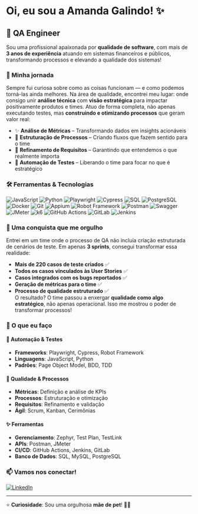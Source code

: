 # Oi, eu sou a Amanda Galindo! ✨
## 🌟 QA Engineer

Sou uma profissional apaixonada por **qualidade de software**, com mais de **3 anos de experiência** atuando em sistemas financeiros e públicos, transformando processos e elevando a qualidade dos sistemas!

### 💭 Minha jornada
Sempre fui curiosa sobre como as coisas funcionam — e como podemos torná-las ainda melhores. Na área de qualidade, encontrei meu lugar: onde consigo unir **análise técnica** com **visão estratégica** para impactar positivamente produtos e times.
Atuo de forma completa, não apenas executando testes, mas **construindo e otimizando processos** que geram valor real:
- ✨ **Análise de Métricas** – Transformando dados em insights acionáveis  
- 🌸 **Estruturação de Processos** – Criando fluxos que fazem sentido para o time  
- 💫 **Refinamento de Requisitos** – Garantindo que entendemos o que realmente importa  
- 🎀 **Automação de Testes** – Liberando o time para focar no que é estratégico
  
### 🛠️ Ferramentas & Tecnologias
![JavaScript](https://img.shields.io/badge/JavaScript-F7DF1E?style=for-the-badge&logo=javascript&logoColor=black)
![Python](https://img.shields.io/badge/Python-3776AB?style=for-the-badge&logo=python&logoColor=white)
![Playwright](https://img.shields.io/badge/Playwright-2EAD96?style=for-the-badge&logo=playwright&logoColor=white)
![Cypress](https://img.shields.io/badge/Cypress-17202C?style=for-the-badge&logo=cypress&logoColor=white)
![SQL](https://img.shields.io/badge/SQL-4479A1?style=for-the-badge&logo=mysql&logoColor=white)
![PostgreSQL](https://img.shields.io/badge/PostgreSQL-316192?style=for-the-badge&logo=postgresql&logoColor=white)
![Docker](https://img.shields.io/badge/Docker-2496ED?style=for-the-badge&logo=docker&logoColor=white)
![Git](https://img.shields.io/badge/Git-F05032?style=for-the-badge&logo=git&logoColor=white)
![Appium](https://img.shields.io/badge/Appium-00BFFF?style=for-the-badge&logo=appium&logoColor=white)
![Robot Framework](https://img.shields.io/badge/Robot_Framework-000000?style=for-the-badge&logo=robot-framework&logoColor=white)
![Postman](https://img.shields.io/badge/Postman-FF6C37?style=for-the-badge&logo=postman&logoColor=white)
![Swagger](https://img.shields.io/badge/Swagger-85EA2D?style=for-the-badge&logo=swagger&logoColor=black)
![JMeter](https://img.shields.io/badge/JMeter-D22128?style=for-the-badge&logo=apachejmeter&logoColor=white)
![k6](https://img.shields.io/badge/k6-7D64FF?style=for-the-badge&logo=k6&logoColor=white)
![GitHub Actions](https://img.shields.io/badge/GitHub_Actions-2088FF?style=for-the-badge&logo=githubactions&logoColor=white)
![GitLab](https://img.shields.io/badge/GitLab-FCA121?style=for-the-badge&logo=gitlab&logoColor=white)
![Jenkins](https://img.shields.io/badge/Jenkins-D24939?style=for-the-badge&logo=jenkins&logoColor=white)

### 🚀 Uma conquista que me orgulho
Entrei em um time onde o processo de QA não incluía criação estruturada de cenários de teste. Em apenas **3 sprints**, consegui transformar essa realidade:
- **Mais de 220 casos de teste criados** ✅  
- **Todos os casos vinculados às User Stories** ✅  
- **Casos integrados com os bugs reportados** ✅  
- **Geração de métricas para o time** ✅  
- **Processo de qualidade estruturado** ✅  
O resultado? O time passou a enxergar **qualidade como algo estratégico**, não apenas operacional. Isso me mostrou o poder de transformar processos!

### 🎯 O que eu faço

#### 🌸 **Automação & Testes**  
- **Frameworks**: Playwright, Cypress, Robot Framework  
- **Linguagens**: JavaScript, Python  
- **Padrões**: Page Object Model, BDD, TDD  
#### 💖 **Qualidade & Processos**  
- **Métricas**: Definição e análise de KPIs  
- **Processos**: Estruturação e otimização  
- **Requisitos**: Refinamento e validação  
- **Ágil**: Scrum, Kanban, Cerimônias  
#### ✨ **Ferramentas**  
- **Gerenciamento**: Zephyr, Test Plan, TestLink  
- **APIs**: Postman, JMeter  
- **CI/CD**: GitHub Actions, Jenkins, GitLab  
- **Banco de Dados**: SQL, MySQL, PostgreSQL  

### 📫 Vamos nos conectar!
[![LinkedIn](https://img.shields.io/badge/LinkedIn-0077B5?style=for-the-badge&logo=linkedin&logoColor=white)](https://www.linkedin.com/in/amandalaisgalindo/)

---
⭐ **Curiosidade**: Sou uma orgulhosa **mãe de pet**! 🐾✨
